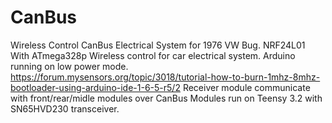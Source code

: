 # CanBus
Wireless Control CanBus Electrical System for 1976 VW Bug.
NRF24L01 With ATmega328p Wireless control for car electrical system.
Arduino running on low power mode. https://forum.mysensors.org/topic/3018/tutorial-how-to-burn-1mhz-8mhz-bootloader-using-arduino-ide-1-6-5-r5/2
Receiver module communicate with front/rear/midle modules over CanBus
Modules run on Teensy 3.2 with SN65HVD230 transceiver.
  
  
